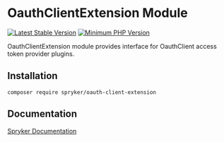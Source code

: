 # OauthClientExtension Module
[![Latest Stable Version](https://poser.pugx.org/spryker/oauth-client-extension/v/stable.svg)](https://packagist.org/packages/spryker/oauth-client-extension)
[![Minimum PHP Version](https://img.shields.io/badge/php-%3E%3D%208.1-8892BF.svg)](https://php.net/)

OauthClientExtension module provides interface for OauthClient access token provider plugins.

## Installation

```
composer require spryker/oauth-client-extension
```

## Documentation

[Spryker Documentation](https://docs.spryker.com)
